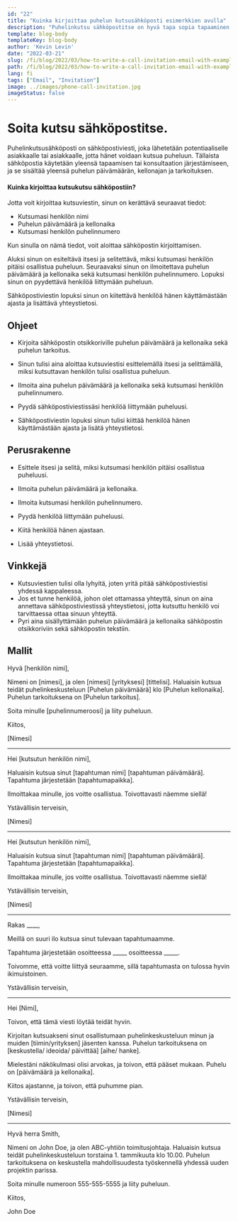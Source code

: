 ```yaml
---
id: "22"
title: "Kuinka kirjoittaa puhelun kutsusähköposti esimerkkien avulla"
description: "Puhelinkutsu sähköpostitse on hyvä tapa sopia tapaaminen tai konsultointi potentiaalisen asiakkaan tai asiakkaan kanssa."
template: blog-body
templateKey: blog-body
author: 'Kevin Levin'
date: "2022-03-21"
slug: /fi/blog/2022/03/how-to-write-a-call-invitation-email-with-examples
path: /fi/blog/2022/03/how-to-write-a-call-invitation-email-with-examples
lang: fi
tags: ["Email", "Invitation"]
image: ../images/phone-call-invitation.jpg
imageStatus: false
---
```

# Soita kutsu sähköpostitse.


Puhelinkutsusähköposti on sähköpostiviesti, joka lähetetään potentiaaliselle asiakkaalle tai asiakkaalle, jotta hänet voidaan kutsua puheluun. Tällaista sähköpostia käytetään yleensä tapaamisen tai konsultaation järjestämiseen, ja se sisältää yleensä puhelun päivämäärän, kellonajan ja tarkoituksen.

#### Kuinka kirjoittaa kutsukutsu sähköpostiin?

Jotta voit kirjoittaa kutsuviestin, sinun on kerättävä seuraavat tiedot:

- Kutsumasi henkilön nimi
- Puhelun päivämäärä ja kellonaika
- Kutsumasi henkilön puhelinnumero

Kun sinulla on nämä tiedot, voit aloittaa sähköpostin kirjoittamisen.

Aluksi sinun on esiteltävä itsesi ja selitettävä, miksi kutsumasi henkilön pitäisi osallistua puheluun. Seuraavaksi sinun on ilmoitettava puhelun päivämäärä ja kellonaika sekä kutsumasi henkilön puhelinnumero. Lopuksi sinun on pyydettävä henkilöä liittymään puheluun.

Sähköpostiviestin lopuksi sinun on kiitettävä henkilöä hänen käyttämästään ajasta ja lisättävä yhteystietosi.

## Ohjeet

- Kirjoita sähköpostin otsikkoriville puhelun päivämäärä ja kellonaika sekä puhelun tarkoitus.

- Sinun tulisi aina aloittaa kutsuviestisi esittelemällä itsesi ja selittämällä, miksi kutsuttavan henkilön tulisi osallistua puheluun.

- Ilmoita aina puhelun päivämäärä ja kellonaika sekä kutsumasi henkilön puhelinnumero.

- Pyydä sähköpostiviestissäsi henkilöä liittymään puheluusi.

- Sähköpostiviestin lopuksi sinun tulisi kiittää henkilöä hänen käyttämästään ajasta ja lisätä yhteystietosi.


## Perusrakenne

- Esittele itsesi ja selitä, miksi kutsumasi henkilön pitäisi osallistua puheluusi.

- Ilmoita puhelun päivämäärä ja kellonaika.

- Ilmoita kutsumasi henkilön puhelinnumero.

- Pyydä henkilöä liittymään puheluusi.

- Kiitä henkilöä hänen ajastaan.

- Lisää yhteystietosi.


## Vinkkejä

- Kutsuviestien tulisi olla lyhyitä, joten yritä pitää sähköpostiviestisi yhdessä kappaleessa.
- Jos et tunne henkilöä, johon olet ottamassa yhteyttä, sinun on aina annettava sähköpostiviestissä yhteystietosi, jotta kutsuttu henkilö voi tarvittaessa ottaa sinuun yhteyttä.
- Pyri aina sisällyttämään puhelun päivämäärä ja kellonaika sähköpostin otsikkoriviin sekä sähköpostin tekstiin.

## Mallit

Hyvä [henkilön nimi],

Nimeni on [nimesi], ja olen [nimesi] [yrityksesi] [tittelisi]. Haluaisin kutsua teidät puhelinkeskusteluun [Puhelun päivämäärä] klo [Puhelun kellonaika]. Puhelun tarkoituksena on [Puhelun tarkoitus].

Soita minulle [puhelinnumeroosi] ja liity puheluun.

Kiitos,

[Nimesi]

---

Hei [kutsutun henkilön nimi],

Haluaisin kutsua sinut [tapahtuman nimi] [tapahtuman päivämäärä]. Tapahtuma järjestetään [tapahtumapaikka].

Ilmoittakaa minulle, jos voitte osallistua. Toivottavasti näemme siellä!

Ystävällisin terveisin,

[Nimesi]

---

Hei [kutsutun henkilön nimi],

Haluaisin kutsua sinut [tapahtuman nimi] [tapahtuman päivämäärä]. Tapahtuma järjestetään [tapahtumapaikka].

Ilmoittakaa minulle, jos voitte osallistua. Toivottavasti näemme siellä!

Ystävällisin terveisin,

[Nimesi]

---

Rakas ____,

Meillä on suuri ilo kutsua sinut tulevaan tapahtumaamme.

Tapahtuma järjestetään osoitteessa _____ osoitteessa _____.

Toivomme, että voitte liittyä seuraamme, sillä tapahtumasta on tulossa hyvin ikimuistoinen.

Ystävällisin terveisin,

---

Hei [Nimi],

Toivon, että tämä viesti löytää teidät hyvin.

Kirjoitan kutsuakseni sinut osallistumaan puhelinkeskusteluun minun ja muiden [tiimin/yrityksen] jäsenten kanssa. Puhelun tarkoituksena on [keskustella/ ideoida/ päivittää] [aihe/ hanke].

Mielestäni näkökulmasi olisi arvokas, ja toivon, että pääset mukaan. Puhelu on [päivämäärä ja kellonaika].

Kiitos ajastanne, ja toivon, että puhumme pian.

Ystävällisin terveisin,

[Nimesi]

---

Hyvä herra Smith,

Nimeni on John Doe, ja olen ABC-yhtiön toimitusjohtaja. Haluaisin kutsua teidät puhelinkeskusteluun torstaina 1. tammikuuta klo 10.00. Puhelun tarkoituksena on keskustella mahdollisuudesta työskennellä yhdessä uuden projektin parissa.

Soita minulle numeroon 555-555-5555 ja liity puheluun.

Kiitos,

John Doe
